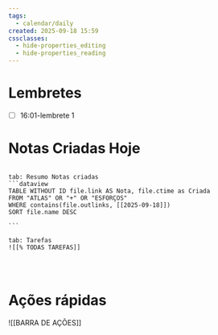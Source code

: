 ```yaml
---
tags:
  - calendar/daily
created: 2025-09-18 15:59
cssclasses:
  - hide-properties_editing
  - hide-properties_reading
---
```


# Lembretes
- [ ] 16:01-lembrete 1

# Notas Criadas Hoje

`````tabs

tab: Resumo Notas criadas
```dataview
TABLE WITHOUT ID file.link AS Nota, file.ctime as Criada
FROM "ATLAS" OR "+" OR "ESFORÇOS"
WHERE contains(file.outlinks, [[2025-09-18]])
SORT file.name DESC

```

tab: Tarefas
![[% TODAS TAREFAS]]




`````



# Ações rápidas


![[BARRA DE AÇÕES]]